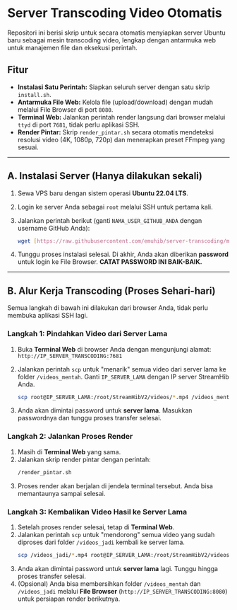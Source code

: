 # Server Transcoding Video Otomatis

Repositori ini berisi skrip untuk secara otomatis menyiapkan server Ubuntu baru sebagai mesin transcoding video, lengkap dengan antarmuka web untuk manajemen file dan eksekusi perintah.

## Fitur

- **Instalasi Satu Perintah:** Siapkan seluruh server dengan satu skrip `install.sh`.
- **Antarmuka File Web:** Kelola file (upload/download) dengan mudah melalui File Browser di port `8080`.
- **Terminal Web:** Jalankan perintah render langsung dari browser melalui `ttyd` di port `7681`, tidak perlu aplikasi SSH.
- **Render Pintar:** Skrip `render_pintar.sh` secara otomatis mendeteksi resolusi video (4K, 1080p, 720p) dan menerapkan preset FFmpeg yang sesuai.

---

## A. Instalasi Server (Hanya dilakukan sekali)

1.  Sewa VPS baru dengan sistem operasi **Ubuntu 22.04 LTS**.
2.  Login ke server Anda sebagai `root` melalui SSH untuk pertama kali.
3.  Jalankan perintah berikut (ganti `NAMA_USER_GITHUB_ANDA` dengan username GitHub Anda):

    ```bash
    wget [https://raw.githubusercontent.com/emuhib/server-transcoding/main/install.sh](https://raw.githubusercontent.com/emuhib/server-transcoding/main/install.sh) && bash install.sh
    ```

4.  Tunggu proses instalasi selesai. Di akhir, Anda akan diberikan **password** untuk login ke File Browser. **CATAT PASSWORD INI BAIK-BAIK.**

---

## B. Alur Kerja Transcoding (Proses Sehari-hari)

Semua langkah di bawah ini dilakukan dari browser Anda, tidak perlu membuka aplikasi SSH lagi.

### Langkah 1: Pindahkan Video dari Server Lama

1.  Buka **Terminal Web** di browser Anda dengan mengunjungi alamat:
    `http://IP_SERVER_TRANSCODING:7681`

2.  Jalankan perintah `scp` untuk "menarik" semua video dari server lama ke folder `/videos_mentah`. Ganti `IP_SERVER_LAMA` dengan IP server StreamHib Anda.
    ```bash
    scp root@IP_SERVER_LAMA:/root/StreamHibV2/videos/*.mp4 /videos_mentah/
    ```

3.  Anda akan dimintai password untuk **server lama**. Masukkan passwordnya dan tunggu proses transfer selesai.

### Langkah 2: Jalankan Proses Render

1.  Masih di **Terminal Web** yang sama.
2.  Jalankan skrip render pintar dengan perintah:
    ```bash
    /render_pintar.sh
    ```
3.  Proses render akan berjalan di jendela terminal tersebut. Anda bisa memantaunya sampai selesai.

### Langkah 3: Kembalikan Video Hasil ke Server Lama

1.  Setelah proses render selesai, tetap di **Terminal Web**.
2.  Jalankan perintah `scp` untuk "mendorong" semua video yang sudah diproses dari folder `/videos_jadi` kembali ke server lama.
    ```bash
    scp /videos_jadi/*.mp4 root@IP_SERVER_LAMA:/root/StreamHibV2/videos/
    ```
3.  Anda akan dimintai password untuk **server lama** lagi. Tunggu hingga proses transfer selesai.
4.  (Opsional) Anda bisa membersihkan folder `/videos_mentah` dan `/videos_jadi` melalui **File Browser** (`http://IP_SERVER_TRANSCODING:8080`) untuk persiapan render berikutnya.
